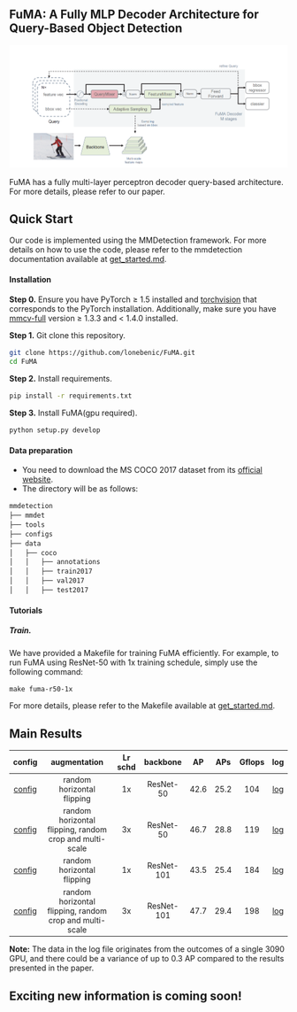 ## FuMA: A Fully MLP Decoder Architecture for Query-Based Object Detection

![FuMA_decoder_main_flow](FuMA_decoder_main_flow.png)

FuMA has a fully multi-layer perceptron decoder query-based architecture. For more details, please refer to our paper.



## Quick Start

Our code is implemented using the MMDetection framework. For more details on how to use the code, please refer to the mmdetection documentation available at [get_started.md](https://github.com/lombenick/FuMA/blob/main/docs/get_started.md).

#### Installation

**Step 0.** Ensure you have PyTorch ≥ 1.5 installed and [torchvision](https://github.com/pytorch/vision/) that corresponds to the PyTorch installation. Additionally, make sure you have [mmcv-full](https://mmcv.readthedocs.io/en/latest/get_started/installation.html) version ≥ 1.3.3 and < 1.4.0 installed. 

**Step 1.** Git clone this repository.

```bash
git clone https://github.com/lonebenic/FuMA.git
cd FuMA
```

**Step 2.** Install requirements.

```bash
pip install -r requirements.txt
```

**Step 3.** Install FuMA(gpu required).

```bash
python setup.py develop
```

#### Data preparation

- You need to download the MS COCO 2017 dataset from its [official website](https://cocodataset.org/#download).
- The directory will be as follows:

```bash
mmdetection
├── mmdet
├── tools
├── configs
├── data
│   ├── coco
│   │   ├── annotations
│   │   ├── train2017
│   │   ├── val2017
│   │   ├── test2017
```

#### Tutorials

##### **Train.**

We have provided a Makefile for training FuMA efficiently. For example, to run FuMA using ResNet-50 with 1x training schedule, simply use the following command:

```makefile
make fuma-r50-1x
```

For more details, please refer to the Makefile available at [get_started.md](https://github.com/lombenick/FuMA/blob/main/Makefile).

## Main Results

|                            config                            |                      augmentation                       | Lr schd |  backbone  |  AP  | APs  | Gflops |                             log                              |
| :----------------------------------------------------------: | :-----------------------------------------------------: | :-----: | :--------: | :--: | :--: | :----: | :----------------------------------------------------------: |
|          [config](configs/fuma/fuma_r50_1x_coco.py)          |               random horizontal flipping                |   1x    | ResNet-50  | 42.6 | 25.2 |  104   | [log](logs/FuMA_logs/FuMA_r50_1x_coco/FuMA_r50_1x_coco.log)  |
| [config](configs/fuma/fuma_r50_300_query_crop_mstrain_480-800_3x_coco.py) | random horizontal flipping, random crop and multi-scale |   3x    | ResNet-50  | 46.7 | 28.8 |  119   | [log](logs/FuMA_logs/FuMA_r50_3x_coco/FuMA_r50_3x_coco.log)  |
|         [config](configs/fuma/fuma_r101_1x_coco.py)          |               random horizontal flipping                |   1x    | ResNet-101 | 43.5 | 25.4 |  184   | [log](logs/FuMA_logs/FuMA_r101_1x_coco/FuMA_r101_1x_coco.log) |
| [config](configs/fuma/fuma_r101_300_query_crop_mstrain_480-800_3x_coco.py) | random horizontal flipping, random crop and multi-scale |   3x    | ResNet-101 | 47.7 | 29.4 |  198   | [log](logs/FuMA_logs/FuMA_r101_3x_coco/FuMA_r101_3x_coco.log) |

**Note:** The data in the log file originates from the outcomes of a single 3090 GPU, and there could be a variance of up to 0.3 AP compared to the results presented in the paper.

## Exciting new information is coming soon!
